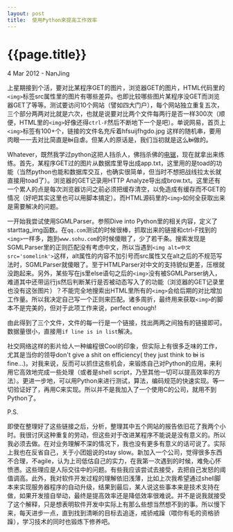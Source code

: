 ```yaml
---
layout: post
title:  使用Python来提高工作效率
---
```


{{page.title}}
==============

<p class="meta">4 Mar 2012 - NanJing</p>

上星期接到个活，要对比某程序GET的图片，浏览器GET的图片，HTML代码里的`<img>`标签src属性里的图片有哪些差异。也即比较哪些图片某程序没GET而浏览器GET了等等。测试要访问10个网站（譬如四大门户），每个网站独立重复五次，三个部分两两对比就是六次，也就是说要对比两个文件每两行是否一样300次（顺便，HTML里的`<img>`好像还得`ctrl-F`然后不断地下一个是吧）。单说网易，首页上`<img>`标签有100+个，链接的文件名充斥着hfsuijfhgdo.jpg 这样的随机串，要用肉眼一一去对比简直是<del>bi</del>自虐。但某人的原话是，我们当初就是这么<del>bi</del>做的。

Whatever，既然我学过python这把人挡杀人，佛挡杀佛的[电锯][electricSaw]，现在就拿出来练练。首先，某程序GET过的图片从数据库里导出成app.txt，这里用的是toad的功能（当然python也能和数据库交互，也确实很简单，但当时不想把战线拉太长就直接用toad了）。浏览器的GET记录用HTTP Analyze导出成brow.txt。这里还有一个累人的点是每次浏览器访问之前必须把缓存清空，以免造成有缓存而不GET的情况（好吧其实这里也可以用脚本搞定）。而HTML源码里的`<img>`如何全获取出来是需要解决的问题。

[electricSaw]: http://coolshell.cn/articles/6639.html

一开始我尝试使用SGMLParser。参照Dive into Python里的相关内容，定义了starttag_img函数。在`qq.com`测试的时候很棒，抓取出来的链接和ctrl-F找到的`<img>`一样多，跑到`www.sohu.com`的时候傻眼了，少了若干条。搜索发现是SGMLParser里的正则匹配没有考虑中文，所以当遇到`<img alt=中文 src='somelink'>`这样，alt属性的内容不加引号而src属性又在alt之后的不规范写法时，SGMLParser就傻眼了。至于HTMLParser对中文的支持貌似更差，压根就没跑起来。另外，某些写在js里else语句之后的`<img>`没有被SGMLParser纳入，难道其中还带运行js然后判断某行是否被动态写入了的功能（浏览器的GET记录里也没有这张图片）？不能完全地搜索出HTML里所有的`<img>`会给后期的对比增加工作量。所以我决定自己写一个正则来匹配。诸多周折，最终用来获取`<img>`的脚本不是完美的，但对于此项工作来说，perfect enough!

由此得到了三个文件，文件的每一行是一个链接，找出两两之间独有的链接即可。数据量很小，直接用`if line is in list`解决。

社交网络这样的影片给人一种编程很Cool的印象，但实际上有很多乏味的工作，尤其是当你的领导don't give a shit on efficiency( they just think to <del>bi</del> is fine...)。对我来说，反而可以抓住这些机会，来锻炼自己对Python的应用，来利用它高效地完成一些处理（或者是shell script，乃至其他一切可以提高效率的方法）。更进一步地，可以用Python来进行测试，算法，编码规范的快速实现。等一切验证好了，再用C来实现。所以并不是我加入了一个使用C的公司，就用不到Python了。

P.S.

即使在整理好了这些链接之后，分析，整理其中五个网站的报告依旧花了我两个小时。我很讨厌这种重复的劳动，但这些对于改进某程序不能说是没有意义的。所以我必须去做。在对业务理解不深的情况下，我也没有更多有意义的话可说了。实际上我也在反省自己，关于小团姐说的stay slow。新加入一个公司，觉得很多东西不合理，不agile，认为上司低估自己的实力，在我第一次遇到的时候，难免心怀愤懑。这些理应是人际交往中的问题。有些我应该尝试去接受，去把自己发怒的阈值调高。此外，我对软件开发过程的理解依旧浅薄，比如上次我希望通过shell脚本来实现服务器程序的自动升级，结果到最后，某人说这些事本来是技术支持在做，如果开发擅自举动，最终是提高效率还是降低效率很难说。并不是说我就接受了这个解释，只是想表明软件开发中实际上有那么些想当然想不到的事。所以慢下来，每天进步一点，直到找到清晰的目标去追逐，戒骄戒躁（喂你有毛的资格骄躁），学习技术的同时也锻炼下修养吧。